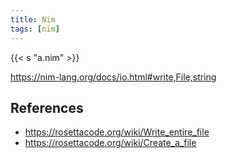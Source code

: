 ```yaml
---
title: Nim
tags: [nim]
---
```


{{< s "a.nim" >}}

<https://nim-lang.org/docs/io.html#write,File,string>

## References

- <https://rosettacode.org/wiki/Write_entire_file>
- <https://rosettacode.org/wiki/Create_a_file>
